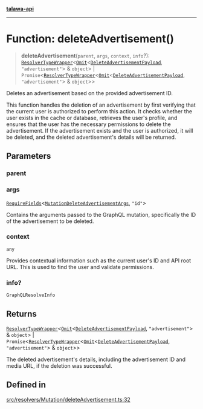 [**talawa-api**](../../../../README.md)

***

# Function: deleteAdvertisement()

> **deleteAdvertisement**(`parent`, `args`, `context`, `info`?): [`ResolverTypeWrapper`](../../../../types/generatedGraphQLTypes/type-aliases/ResolverTypeWrapper.md)\<[`Omit`](../../../../types/generatedGraphQLTypes/type-aliases/Omit.md)\<[`DeleteAdvertisementPayload`](../../../../types/generatedGraphQLTypes/type-aliases/DeleteAdvertisementPayload.md), `"advertisement"`\> & `object`\> \| `Promise`\<[`ResolverTypeWrapper`](../../../../types/generatedGraphQLTypes/type-aliases/ResolverTypeWrapper.md)\<[`Omit`](../../../../types/generatedGraphQLTypes/type-aliases/Omit.md)\<[`DeleteAdvertisementPayload`](../../../../types/generatedGraphQLTypes/type-aliases/DeleteAdvertisementPayload.md), `"advertisement"`\> & `object`\>\>

Deletes an advertisement based on the provided advertisement ID.

This function handles the deletion of an advertisement by first verifying
that the current user is authorized to perform this action. It checks
whether the user exists in the cache or database, retrieves the user's
profile, and ensures that the user has the necessary permissions to delete
the advertisement. If the advertisement exists and the user is authorized,
it will be deleted, and the deleted advertisement's details will be returned.

## Parameters

### parent

### args

[`RequireFields`](../../../../types/generatedGraphQLTypes/type-aliases/RequireFields.md)\<[`MutationDeleteAdvertisementArgs`](../../../../types/generatedGraphQLTypes/type-aliases/MutationDeleteAdvertisementArgs.md), `"id"`\>

Contains the arguments passed to the GraphQL mutation, specifically the ID of the advertisement to be deleted.

### context

`any`

Provides contextual information such as the current user's ID and API root URL. This is used to find the user and validate permissions.

### info?

`GraphQLResolveInfo`

## Returns

[`ResolverTypeWrapper`](../../../../types/generatedGraphQLTypes/type-aliases/ResolverTypeWrapper.md)\<[`Omit`](../../../../types/generatedGraphQLTypes/type-aliases/Omit.md)\<[`DeleteAdvertisementPayload`](../../../../types/generatedGraphQLTypes/type-aliases/DeleteAdvertisementPayload.md), `"advertisement"`\> & `object`\> \| `Promise`\<[`ResolverTypeWrapper`](../../../../types/generatedGraphQLTypes/type-aliases/ResolverTypeWrapper.md)\<[`Omit`](../../../../types/generatedGraphQLTypes/type-aliases/Omit.md)\<[`DeleteAdvertisementPayload`](../../../../types/generatedGraphQLTypes/type-aliases/DeleteAdvertisementPayload.md), `"advertisement"`\> & `object`\>\>

The deleted advertisement's details, including the advertisement ID and media URL, if the deletion was successful.

## Defined in

[src/resolvers/Mutation/deleteAdvertisement.ts:32](https://github.com/Suyash878/talawa-api/blob/095e6964ce2a06c1c30d1acf81b6162203f1db91/src/resolvers/Mutation/deleteAdvertisement.ts#L32)
